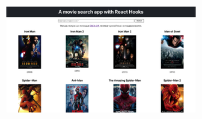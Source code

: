 
<a href="https://search-omdb.herokuapp.com/"><img src="https://raw.githubusercontent.com/ojenya/movie-search-app/master/public/img-1.png" title="Поиск фильмов" alt="Поиск фильмов"></a>

